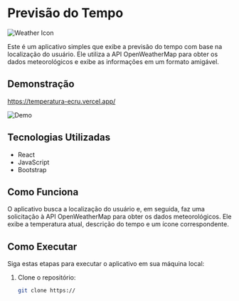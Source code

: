 # Previsão do Tempo

![Weather Icon](https://exemplo.com/weather-icon.png)

Este é um aplicativo simples que exibe a previsão do tempo com base na localização do usuário. Ele utiliza a API OpenWeatherMap para obter os dados meteorológicos e exibe as informações em um formato amigável.

## Demonstração
https://temperatura-ecru.vercel.app/

![Demo](https://exemplo.com/demo.gif)

## Tecnologias Utilizadas

- React
- JavaScript
- Bootstrap

## Como Funciona

O aplicativo busca a localização do usuário e, em seguida, faz uma solicitação à API OpenWeatherMap para obter os dados meteorológicos. Ele exibe a temperatura atual, descrição do tempo e um ícone correspondente.

## Como Executar

Siga estas etapas para executar o aplicativo em sua máquina local:

1. Clone o repositório:

   ```bash
   git clone https://
